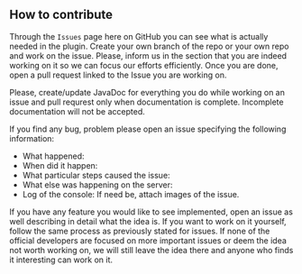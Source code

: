 ## How to contribute

Through the `Issues` page here on GitHub you can see what is actually needed in the plugin. Create your own branch of the repo or your own repo and work on the issue. Please, inform us in the section that you are indeed working on it so we can focus our efforts efficiently. Once you are done, open a pull request linked to the Issue you are working on.

Please, create/update JavaDoc for everything you do while working on an issue and pull requrest only when documentation is complete. Incomplete documentation will not be accepted.

If you find any bug, problem please open an issue specifying the following information:
- What happened: 
- When did it happen:
- What particular steps caused the issue:
- What else was happening on the server:
- Log of the console:
If need be, attach images of the issue.

If you have any feature you would like to see implemented, open an issue as well describing in detail what the idea is. If you want to work on it yourself, follow the same process as previously stated for issues. If none of the official developers are focused on more important issues or deem the idea not worth working on, we will still leave the idea there and anyone who finds it interesting can work on it.
